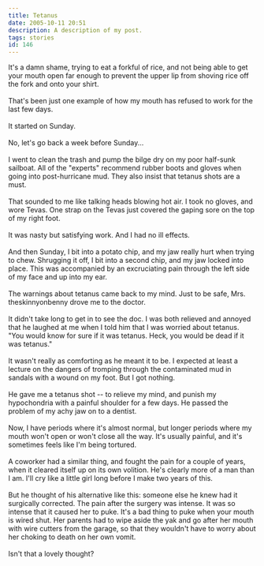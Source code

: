 ```yaml
---
title: Tetanus
date: 2005-10-11 20:51
description: A description of my post.
tags: stories
id: 146
---
```

It's a damn shame, trying to eat a forkful of rice, and not being able to get your mouth open far enough to prevent the upper lip from shoving rice off the fork and onto your shirt.<br />
<br />
That's been just one example of how my mouth has refused to work for the last few days.<br />
<br />
It started on Sunday.
<span class="spanEndPreview">&nbsp;</span><br /><br />No, let's go back a week before Sunday...<br />
<br />
I went to clean the trash and pump the bilge dry on my poor half-sunk sailboat.  All of the "experts" recommend rubber boots and gloves when going into post-hurricane mud.  They also insist that tetanus shots are a must.<br />
<br />
That sounded to me like talking heads blowing hot air.  I took no gloves, and wore Tevas.  One strap on the Tevas just covered the gaping sore on the top of my right foot.<br />
<br />
It was nasty but satisfying work.  And I had no ill effects.<br />
<br />
And then Sunday, I bit into a potato chip, and my jaw really hurt when trying to chew.  Shrugging it off, I bit into a second chip, and my jaw locked into place.  This was accompanied by an excruciating pain through the left side of my face and up into my ear.<br />
<br />
The warnings about tetanus came back to my mind.  Just to be safe, Mrs. theskinnyonbenny drove me to the doctor.<br />
<br />
It didn't take long to get in to see the doc.  I was both relieved and annoyed that he laughed at me when I told him that I was worried about tetanus.  "You would know for sure if it was tetanus.  Heck, you would be dead if it was tetanus."<br />
<br />
It wasn't really as comforting as he meant it to be.  I expected at least a lecture on the dangers of tromping through the contaminated mud in sandals with a wound on my foot. But I got nothing.<br />
<br />
He gave me a tetanus shot -- to relieve my mind, and punish my hypochondria with a painful shoulder for a few days.  He passed the problem of my achy jaw on to a dentist.<br />
<br />
Now, I have periods where it's almost normal, but longer periods where my mouth won't open or won't close all the way.  It's usually painful, and it's sometimes feels like I'm being tortured.<br />
<br />
A coworker had a similar thing, and fought the pain for a couple of years, when it cleared itself up on its own volition.  He's clearly more of a man than I am.  I'll cry like a little girl long before I make two years of this.<br />
<br />
But he thought of his alternative like this:  someone else he knew had it surgically corrected.  The pain after the surgery was intense.  It was so intense that it caused her to puke.  It's a bad thing to puke when your mouth is wired shut.  Her parents had to wipe aside the yak and go after her mouth with wire cutters from the garage, so that they wouldn't have to worry about her choking to death on her own vomit.<br />
<br />
Isn't that a lovely thought?
